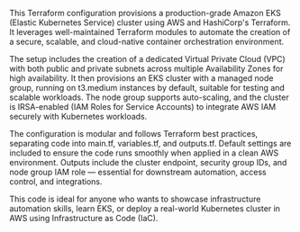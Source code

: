 This Terraform configuration provisions a production-grade Amazon EKS (Elastic Kubernetes Service) cluster using AWS and HashiCorp's Terraform. It leverages well-maintained Terraform modules to automate the creation of a secure, scalable, and cloud-native container orchestration environment.

The setup includes the creation of a dedicated Virtual Private Cloud (VPC) with both public and private subnets across multiple Availability Zones for high availability. It then provisions an EKS cluster with a managed node group, running on t3.medium instances by default, suitable for testing and scalable workloads. The node group supports auto-scaling, and the cluster is IRSA-enabled (IAM Roles for Service Accounts) to integrate AWS IAM securely with Kubernetes workloads.

The configuration is modular and follows Terraform best practices, separating code into main.tf, variables.tf, and outputs.tf. Default settings are included to ensure the code runs smoothly when applied in a clean AWS environment. Outputs include the cluster endpoint, security group IDs, and node group IAM role — essential for downstream automation, access control, and integrations.

This code is ideal for anyone who wants to showcase infrastructure automation skills, learn EKS, or deploy a real-world Kubernetes cluster in AWS using Infrastructure as Code (IaC).

